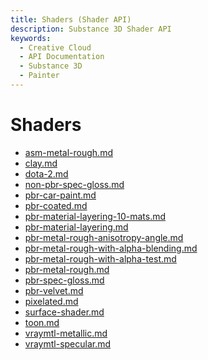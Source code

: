 ```yaml
---
title: Shaders (Shader API)
description: Substance 3D Shader API
keywords:
  - Creative Cloud
  - API Documentation
  - Substance 3D
  - Painter
---
```


Shaders
========

- [asm-metal-rough.md](/api/shaders/asm-metal-rough.md)
- [clay.md](/api/shaders/clay.md)
- [dota-2.md](/api/shaders/dota-2.md)
- [non-pbr-spec-gloss.md](/api/shaders/non-pbr-spec-gloss.md)
- [pbr-car-paint.md](/api/shaders/pbr-car-paint.md)
- [pbr-coated.md](/api/shaders/pbr-coated.md)
- [pbr-material-layering-10-mats.md](/api/shaders/pbr-material-layering-10-mats.md)
- [pbr-material-layering.md](/api/shaders/pbr-material-layering.md)
- [pbr-metal-rough-anisotropy-angle.md](/api/shaders/pbr-metal-rough-anisotropy-angle.md)
- [pbr-metal-rough-with-alpha-blending.md](/api/shaders/pbr-metal-rough-with-alpha-blending.md)
- [pbr-metal-rough-with-alpha-test.md](/api/shaders/pbr-metal-rough-with-alpha-test.md)
- [pbr-metal-rough.md](/api/shaders/pbr-metal-rough.md)
- [pbr-spec-gloss.md](/api/shaders/pbr-spec-gloss.md)
- [pbr-velvet.md](/api/shaders/pbr-velvet.md)
- [pixelated.md](/api/shaders/pixelated.md)
- [surface-shader.md](/api/shaders/surface-shader.md)
- [toon.md](/api/shaders/toon.md)
- [vraymtl-metallic.md](/api/shaders/vraymtl-metallic.md)
- [vraymtl-specular.md](/api/shaders/vraymtl-specular.md)

